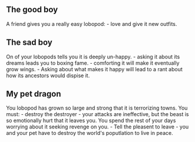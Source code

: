 ## The good boy

A friend gives you a really easy lobopod:
	- love and give it new outfits.

## The sad boy

On of your lobopods tells you it is deeply un-happy.
	- asking it about its dreams leads you to boxing fame.
	- comforting it will make it eventually grow wings.
	- Asking about what makes it happy will lead to a rant about how its ancestors would dispise it.

## My pet dragon

You lobopod has grown so large and strong that it is terrorizing towns. 
You must:
	- destroy the destroyer
		- your attacks are ineffective, but the beast is so emotionally hurt that it leaves you. You spend the rest of your days worrying about it seeking revenge on you.
	- Tell the pleasent to leave
		- you and your pet have to destroy the world's poputlation to live in peace.
